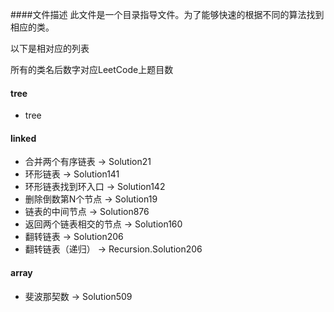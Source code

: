 ####文件描述
此文件是一个目录指导文件。为了能够快速的根据不同的算法找到相应的类。

以下是相对应的列表

所有的类名后数字对应LeetCode上题目数

#### tree

- tree

#### linked

- 合并两个有序链表  -> Solution21
- 环形链表  -> Solution141
- 环形链表找到环入口  -> Solution142
- 删除倒数第N个节点  -> Solution19
- 链表的中间节点  -> Solution876
- 返回两个链表相交的节点  -> Solution160
- 翻转链表  -> Solution206
- 翻转链表（递归）  -> Recursion.Solution206

#### array

- 斐波那契数  -> Solution509

